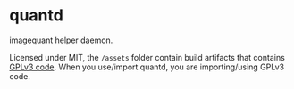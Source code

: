 # quantd

imagequant helper daemon.

Licensed under MIT, the `/assets` folder contain build artifacts that contains [GPLv3 code](https://github.com/1lann/imagequant/blob/master/LICENSE).
When you use/import quantd, you are importing/using GPLv3 code.
